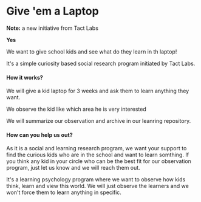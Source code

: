 # Give 'em a Laptop

**Note:** a new initiative from Tact Labs



**Yes**

We want to give school kids and see what do they learn in th laptop!

It's a simple curiosity based social research program initiated by Tact Labs.

#### How it works?
We will give a kid laptop for 3 weeks and ask them to learn anything they want. 

We observe the kid like which area he is very interested

We will summarize our observation and archive in our leanring repository.


#### How can you help us out?
As it is a social and learning research program, we want your support to find the curious kids who are in the school and want to learn somthing. If you think any kid in your circle who can be the best fit for our observation program, just let us know and we will reach them out.

It's a learning psychology program where we want to observe how kids think, learn and view this world. We will just observe the learners and we won't force them to learn anything in specific.

